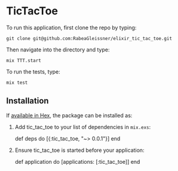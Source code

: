 # TicTacToe

To run this application, first clone the repo by typing:

`git clone git@github.com:RabeaGleissner/elixir_tic_tac_toe.git`

Then navigate into the directory and type:

 `mix TTT.start`

To run the tests, type:

`mix test`

## Installation

If [available in Hex](https://hex.pm/docs/publish), the package can be installed as:

  1. Add tic_tac_toe to your list of dependencies in `mix.exs`:

        def deps do
          [{:tic_tac_toe, "~> 0.0.1"}]
        end

  2. Ensure tic_tac_toe is started before your application:

        def application do
          [applications: [:tic_tac_toe]]
        end

